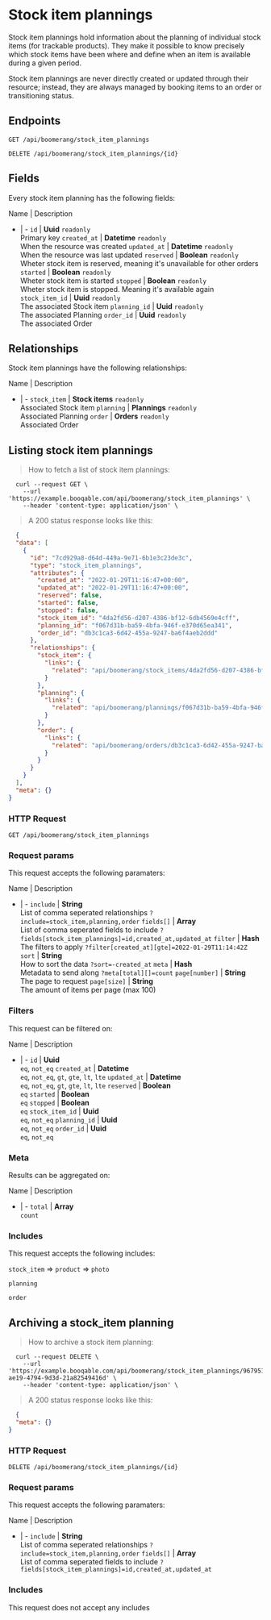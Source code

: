 # Stock item plannings

Stock item plannings hold information about the planning of individual stock items (for trackable products). They make it possible to know precisely which stock items have been where and define when an item is available during a given period.

Stock item plannings are never directly created or updated through their resource; instead, they are always managed by booking items to an order or transitioning status.

## Endpoints
`GET /api/boomerang/stock_item_plannings`

`DELETE /api/boomerang/stock_item_plannings/{id}`

## Fields
Every stock item planning has the following fields:

Name | Description
- | -
`id` | **Uuid** `readonly`<br>Primary key
`created_at` | **Datetime** `readonly`<br>When the resource was created
`updated_at` | **Datetime** `readonly`<br>When the resource was last updated
`reserved` | **Boolean** `readonly`<br>Wheter stock item is reserved, meaning it's unavailable for other orders
`started` | **Boolean** `readonly`<br>Wheter stock item is started
`stopped` | **Boolean** `readonly`<br>Wheter stock item is stopped. Meaning it's available again
`stock_item_id` | **Uuid** `readonly`<br>The associated Stock item
`planning_id` | **Uuid** `readonly`<br>The associated Planning
`order_id` | **Uuid** `readonly`<br>The associated Order


## Relationships
Stock item plannings have the following relationships:

Name | Description
- | -
`stock_item` | **Stock items** `readonly`<br>Associated Stock item
`planning` | **Plannings** `readonly`<br>Associated Planning
`order` | **Orders** `readonly`<br>Associated Order


## Listing stock item plannings



> How to fetch a list of stock item plannings:

```shell
  curl --request GET \
    --url 'https://example.booqable.com/api/boomerang/stock_item_plannings' \
    --header 'content-type: application/json' \
```

> A 200 status response looks like this:

```json
  {
  "data": [
    {
      "id": "7cd929a8-d64d-449a-9e71-6b1e3c23de3c",
      "type": "stock_item_plannings",
      "attributes": {
        "created_at": "2022-01-29T11:16:47+00:00",
        "updated_at": "2022-01-29T11:16:47+00:00",
        "reserved": false,
        "started": false,
        "stopped": false,
        "stock_item_id": "4da2fd56-d207-4386-bf12-6db4569e4cff",
        "planning_id": "f067d31b-ba59-4bfa-946f-e370d65ea341",
        "order_id": "db3c1ca3-6d42-455a-9247-ba6f4aeb2ddd"
      },
      "relationships": {
        "stock_item": {
          "links": {
            "related": "api/boomerang/stock_items/4da2fd56-d207-4386-bf12-6db4569e4cff"
          }
        },
        "planning": {
          "links": {
            "related": "api/boomerang/plannings/f067d31b-ba59-4bfa-946f-e370d65ea341"
          }
        },
        "order": {
          "links": {
            "related": "api/boomerang/orders/db3c1ca3-6d42-455a-9247-ba6f4aeb2ddd"
          }
        }
      }
    }
  ],
  "meta": {}
}
```

### HTTP Request

`GET /api/boomerang/stock_item_plannings`

### Request params

This request accepts the following paramaters:

Name | Description
- | -
`include` | **String**<br>List of comma seperated relationships `?include=stock_item,planning,order`
`fields[]` | **Array**<br>List of comma seperated fields to include `?fields[stock_item_plannings]=id,created_at,updated_at`
`filter` | **Hash**<br>The filters to apply `?filter[created_at][gte]=2022-01-29T11:14:42Z`
`sort` | **String**<br>How to sort the data `?sort=-created_at`
`meta` | **Hash**<br>Metadata to send along `?meta[total][]=count`
`page[number]` | **String**<br>The page to request
`page[size]` | **String**<br>The amount of items per page (max 100)


### Filters

This request can be filtered on:

Name | Description
- | -
`id` | **Uuid**<br>`eq`, `not_eq`
`created_at` | **Datetime**<br>`eq`, `not_eq`, `gt`, `gte`, `lt`, `lte`
`updated_at` | **Datetime**<br>`eq`, `not_eq`, `gt`, `gte`, `lt`, `lte`
`reserved` | **Boolean**<br>`eq`
`started` | **Boolean**<br>`eq`
`stopped` | **Boolean**<br>`eq`
`stock_item_id` | **Uuid**<br>`eq`, `not_eq`
`planning_id` | **Uuid**<br>`eq`, `not_eq`
`order_id` | **Uuid**<br>`eq`, `not_eq`


### Meta

Results can be aggregated on:

Name | Description
- | -
`total` | **Array**<br>`count`


### Includes

This request accepts the following includes:

`stock_item` => 
`product` => 
`photo`






`planning`


`order`






## Archiving a stock_item planning



> How to archive a stock item planning:

```shell
  curl --request DELETE \
    --url 'https://example.booqable.com/api/boomerang/stock_item_plannings/96795190-ae19-4794-9d3d-21a82549416d' \
    --header 'content-type: application/json' \
```

> A 200 status response looks like this:

```json
  {
  "meta": {}
}
```

### HTTP Request

`DELETE /api/boomerang/stock_item_plannings/{id}`

### Request params

This request accepts the following paramaters:

Name | Description
- | -
`include` | **String**<br>List of comma seperated relationships `?include=stock_item,planning,order`
`fields[]` | **Array**<br>List of comma seperated fields to include `?fields[stock_item_plannings]=id,created_at,updated_at`


### Includes

This request does not accept any includes
